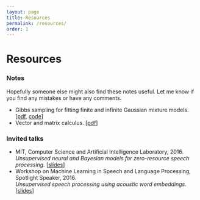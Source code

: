 ```yaml
---
layout: page
title: Resources
permalink: /resources/
order: 1
---
```


# Resources

### Notes

<!-- Hopefully someone else might also find these useful: -->
Hopefully someone else might also find these notes useful. Let me know if you find any mistakes or have any comments.

- Gibbs sampling for fitting finite and infinite Gaussian mixture models.
  [[pdf]({{site.url}}/notes/kamper_bayesgmm15.pdf), [code](https://github.com/kamperh/bayes_gmm)]
- Vector and matrix calculus.
  [[pdf]({{site.url}}/notes/kamper_matrixcalculus13.pdf)]

<!-- If you find any mistakes in these notes or have any comments, please let me know! -->


### Invited talks

- MIT, Computer Science and Artificial Intelligence Laboratory, 2016.  
*Unsupervised neural and Bayesian models for zero-resource speech processing.* [[slides]({{site.url}}/slides/kamper_mit2016_talk.pdf)]
- Workshop on Machine Learning in Speech and Language Processing, Spotlight Speaker, 2016.  
*Unsupervised speech processing using acoustic word embeddings.* [[slides]({{site.url}}/slides/kamper_mlslp2016_talk.pdf)]



<!-- ### Code

Most of my code from my work is available on [GitHub](https://github.com/{{ site.github_username }}), as noted with each of the [publications]({{site.url}}/publications/). But get in touch if there is any code you can't find. Below is a summary of some of the main repositories.


### bayes_gmm

Available [here](https://github.com/kamperh/bayes_gmm).
Bayesian Gaussian mixture models in Python, as described in [[SLT'14]({{site.url}}/papers/kamper+jansen+king+goldwater_slt2014.pdf)].

#### [speech_correspondence](https://github.com/kamperh/speech_correspondence)

Pylearn2 implementation of the correspondence autoencoder, as described in [[ICASSP'15](({{site.url}}/papers/kamper+elsner+jansen+goldwater_icassp2015.pdf))].

- [bayes_gmm](https://github.com/kamperh/bayes_gmm): Bayesian Gaussian mixture models in Python, as described in [[SLT'14]({{site.url}}/papers/kamper+jansen+king+goldwater_slt2014.pdf)].
- [speech_correspondence](https://github.com/kamperh/speech_correspondence): Pylearn2 implementation of the correspondence autoencoder, as described in [[ICASSP'15](({{site.url}}/papers/kamper+elsner+jansen+goldwater_icassp2015.pdf))].
- [couscous](https://github.com/kamperh/couscous):  Theano code for training Siamese CNNs. We used it in [[ICASSP'16]({{site.url}}/papers/kamper+wang+livescu_icassp2016.pdf)] for training acoustic word embeddings from speech, as shown in this [complete recipe](https://github.com/kamperh/recipe_swbd_wordembeds).
- [segmentalist](https://github.com/kamperh/segmentalist): Unsupervised word segmentation and clustering of speech in Python. A complete recipe is coming soon. -->
